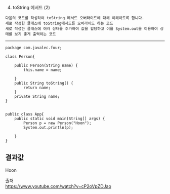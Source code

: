4. toString 메서드 (2)
```
다음의 코드를 작성하여 toString 메서드 오버라이드에 대해 이해하도록 합니다.
새로 작성한 클래스에 toString메서드를 오버라이드 하는 코드
새로 작성한 클래스에 여러 상태를 추가하여 값을 할당하고 이를 System.out을 이용하여 상태를 보기 좋게 출력하는 코드
```
--------------------------------------------------

```
package com.javalec.four;

class Person{
	
	public Person(String name) {
		this.name = name;
		
	}
	public String toString() {
		return name;
	}
	private String name;
}


public class App{
	public static void main(String[] args) {
		Person p = new Person("Hoon");
		System.out.println(p);
		
	}
}

```
## 결과값<br>
Hoon

출처<br>
https://www.youtube.com/watch?v=cP2oVpZDJao

